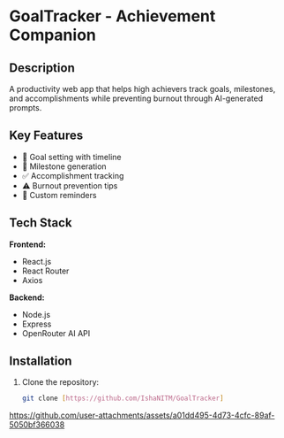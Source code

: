 # GoalTracker - Achievement Companion
## Description
A productivity web app that helps high achievers track goals, milestones, and accomplishments while preventing burnout through AI-generated prompts.

## Key Features
- 🎯 Goal setting with timeline
- 📅 Milestone generation
- ✅ Accomplishment tracking
- ⚠️ Burnout prevention tips
- 🔔 Custom reminders

## Tech Stack
**Frontend:**
- React.js
- React Router
- Axios

**Backend:**
- Node.js
- Express
- OpenRouter AI API

## Installation
1. Clone the repository:
   ```bash
   git clone [https://github.com/IshaNITM/GoalTracker]

https://github.com/user-attachments/assets/a01dd495-4d73-4cfc-89af-5050bf366038

